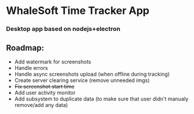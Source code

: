 # WhaleSoft Time Tracker App

### Desktop app based on nodejs+electron

## Roadmap:
* Add watermark for screenshots
* Handle errors
* Handle async screenshots upload (when offline during tracking)
* Create server clearing service (remove unneeded imgs)
* ~~Fix screenshot start time~~
* Add user activity monitor
* Add subsystem to duplicate data (to make sure that user didn't manualy remove/add any data)